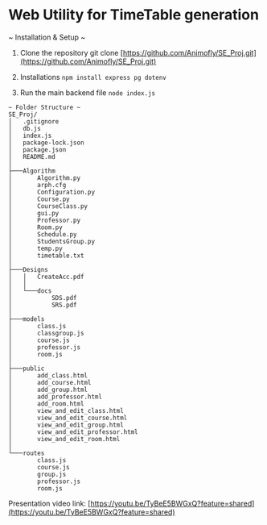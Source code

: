 # Web Utility for TimeTable generation

~ Installation & Setup ~

1. Clone the repository
git clone [https://github.com/Animofly/SE_Proj.git](https://github.com/Animofly/SE_Proj.git)

2. Installations
 ``` npm install express pg dotenv ```
3. Run the main backend file
```node index.js```
```
~ Folder Structure ~
SE_Proj/
│   .gitignore
│   db.js
│   index.js
│   package-lock.json
│   package.json
│   README.md
│
├───Algorithm
│       Algorithm.py
│       arph.cfg
│       Configuration.py
│       Course.py
│       CourseClass.py
│       gui.py
│       Professor.py
│       Room.py
│       Schedule.py
│       StudentsGroup.py
│       temp.py
│       timetable.txt
│
├───Designs
│   │   CreateAcc.pdf
│   │
│   └───docs
│           SDS.pdf
│           SRS.pdf
│
├───models
│       class.js
│       classgroup.js
│       course.js
│       professor.js
│       room.js
│
├───public
│       add_class.html
│       add_course.html
│       add_group.html
│       add_professor.html
│       add_room.html
│       view_and_edit_class.html
│       view_and_edit_course.html
│       view_and_edit_group.html
│       view_and_edit_professor.html
│       view_and_edit_room.html
│
└───routes
        class.js
        course.js
        group.js
        professor.js
        room.js
```
Presentation video link: [https://youtu.be/TyBeE5BWGxQ?feature=shared](https://youtu.be/TyBeE5BWGxQ?feature=shared)
